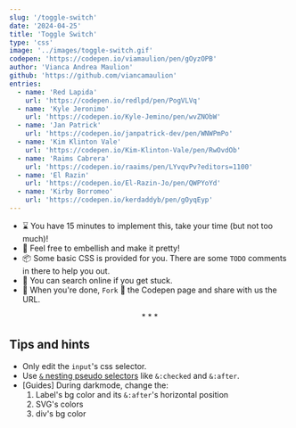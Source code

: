 ```yaml
---
slug: '/toggle-switch'
date: '2024-04-25'
title: 'Toggle Switch'
type: 'css'
image: '../images/toggle-switch.gif'
codepen: 'https://codepen.io/viamaulion/pen/gOyzOPB'
author: 'Vianca Andrea Maulion'
github: 'https://github.com/viancamaulion'
entries:
  - name: 'Red Lapida'
    url: 'https://codepen.io/redlpd/pen/PogVLVq'
  - name: 'Kyle Jeronimo'
    url: 'https://codepen.io/Kyle-Jemino/pen/wvZNObW'
  - name: 'Jan Patrick'
    url: 'https://codepen.io/janpatrick-dev/pen/WNWPmPo'
  - name: 'Kim Klinton Vale'
    url: 'https://codepen.io/Kim-Klinton-Vale/pen/RwOvdOb'
  - name: 'Raims Cabrera'
    url: 'https://codepen.io/raaims/pen/LYvqvPv?editors=1100'
  - name: 'El Razin'
    url: 'https://codepen.io/El-Razin-Jo/pen/QWPYoYd'
  - name: 'Kirby Borromeo'
    url: 'https://codepen.io/kerdaddyb/pen/gOyqEyp'
---
```


- ⌛ You have 15 minutes to implement this, take your time (but not too much)!
- 💅 Feel free to embellish and make it pretty!
- 📦 Some basic CSS is provided for you. There are some `TODO` comments in there to help you out.
- 🧙 You can search online if you get stuck.
- 🎉 When you're done, `Fork` 🍴 the Codepen page and share with us the URL.

<p align='center'>* * *</p>

## Tips and hints

- Only edit the `input`'s css selector.
- Use [`&` nesting pseudo selectors](https://developer.mozilla.org/en-US/docs/Web/CSS/Nesting_selector) like `&:checked` and `&:after`.
- [Guides] During darkmode, change the:
  1. Label's bg color and its `&:after`'s horizontal position
  2. SVG's colors
  3. div's bg color
